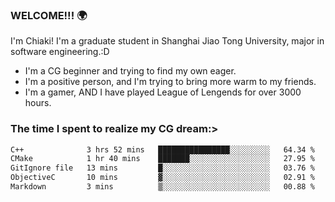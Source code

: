 ### WELCOME!!! 🌍

I'm Chiaki! I'm a graduate student in Shanghai Jiao Tong University, major in software engineering.:D

-  I'm a CG beginner and trying to find my own eager. 
-  I'm a positive person, and I'm trying to bring more warm to my friends.
-  I'm a gamer, AND I have played League of Lengends for over 3000 hours.


### The time I spent to realize my CG dream:>
<!--START_SECTION:waka-->

```txt
C++              3 hrs 52 mins   ████████████████░░░░░░░░░   64.34 %
CMake            1 hr 40 mins    ███████░░░░░░░░░░░░░░░░░░   27.95 %
GitIgnore file   13 mins         █░░░░░░░░░░░░░░░░░░░░░░░░   03.76 %
ObjectiveC       10 mins         ▓░░░░░░░░░░░░░░░░░░░░░░░░   02.91 %
Markdown         3 mins          ▒░░░░░░░░░░░░░░░░░░░░░░░░   00.88 %
```

<!--END_SECTION:waka-->

<!--
**Chiaki-meow/Chiaki-meow** is a ✨ _special_ ✨ repository because its `README.md` (this file) appears on your GitHub profile.

Here are some ideas to get you started:

- 🔭 I’m currently working on ...
- 🌱 I’m currently learning ...
- 👯 I’m looking to collaborate on ...
- 🤔 I’m looking for help with ...
- 💬 Ask me about ...
- 📫 How to reach me: ...
- 😄 Pronouns: ...
- ⚡ Fun fact: ...
-->
